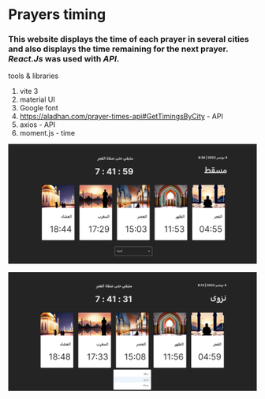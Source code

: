 # Prayers timing 

### This website displays the time of each prayer in several cities and also displays the time remaining for the next prayer. *React.Js* was used with *API*.

tools & libraries
1. vite 3
2. material UI
3. Google font
4. https://aladhan.com/prayer-times-api#GetTimingsByCity - API
5. axios - API
6. moment.js - time

![UI](image.png)

![Cities](image-1.png)